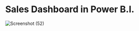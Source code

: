 # Sales Dashboard in Power B.I.

![Screenshot (52)](https://user-images.githubusercontent.com/72337914/210102374-63a602fa-5990-4bc7-b95d-b55de417e6fa.png)

